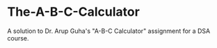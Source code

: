 # The-A-B-C-Calculator
A solution to Dr. Arup Guha's "A-B-C Calculator" assignment for a DSA course.
